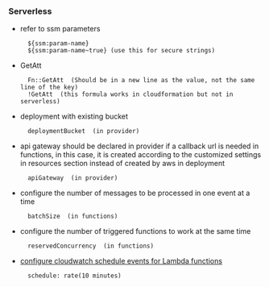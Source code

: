 ### Serverless

* refer to ssm parameters

        ${ssm:param-name}
        ${ssm:param-name~true} (use this for secure strings)

* GetAtt

        Fn::GetAtt  (Should be in a new line as the value, not the same line of the key)
        !GetAtt  (this formula works in cloudformation but not in serverless)

* deployment with existing bucket

        deploymentBucket  (in provider)

* api gateway should be declared in provider if a callback url is needed in functions, in this case, it is created according to the customized settings in resources section instead of created by aws in deployment

        apiGateway  (in provider)

* configure the number of messages to be processed in one event at a time

        batchSize  (in functions)

* configure the number of triggered functions to work at the same time

        reservedConcurrency  (in functions)

* [configure cloudwatch schedule events for Lambda functions](https://serverless.com/framework/docs/providers/aws/events/schedule/)

        schedule: rate(10 minutes)

